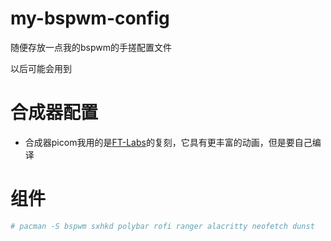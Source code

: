 # my-bspwm-config
随便存放一点我的bspwm的手搓配置文件

以后可能会用到

# 合成器配置
- 合成器picom我用的是[FT-Labs](https://github.com/FT-Labs/picom)的复刻，它具有更丰富的动画，但是要自己编译

# 组件
```bash
# pacman -S bspwm sxhkd polybar rofi ranger alacritty neofetch dunst
```
